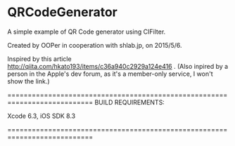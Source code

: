 # QRCodeGenerator
A simple example of QR Code generator using CIFilter.

Created by OOPer in cooperation with shlab.jp, on 2015/5/6.

Inspired by this article
 <http://qiita.com/hkato193/items/c36a940c2929a124e416>
.
(Also inpired by a person in the Apple's dev forum, as it's a member-only service, I won't show the link.) 

===========================================================================
BUILD REQUIREMENTS:

Xcode 6.3, iOS SDK 8.3

===========================================================================
